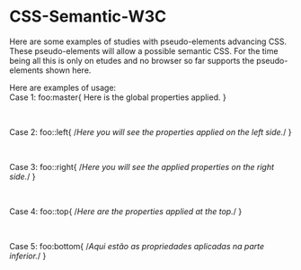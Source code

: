 # CSS-Semantic-W3C
Here are some examples of studies with pseudo-elements advancing CSS. These pseudo-elements will allow a possible semantic CSS. For the time being all this is only on etudes and no browser so far supports the pseudo-elements shown here.

Here are examples of usage:
<br>
Case 1: 
foo:master{
  Here is the global properties applied.
}

<br>

Case 2:
foo::left{
  /*Here you will see the properties applied on the left side.*/
}

<br>

Case 3:
foo::right{
  /*Here you will see the applied properties on the right side.*/
}

<br>

Case 4:
foo::top{
  /*Here are the properties applied at the top.*/
}

<br>

Case 5:
foo:bottom{
  /*Aqui estão as propriedades aplicadas na parte inferior.*/
}
